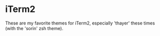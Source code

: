 # iTerm2

These are my favorite themes for iTerm2, especially 'thayer' these times (with the 'sorin' zsh theme).